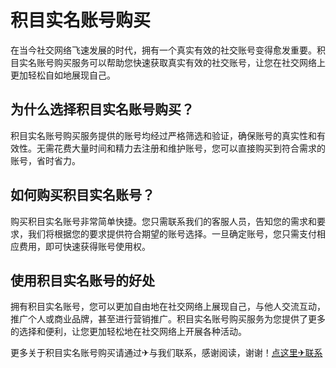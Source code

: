 # 积目实名账号购买

在当今社交网络飞速发展的时代，拥有一个真实有效的社交账号变得愈发重要。积目实名账号购买服务可以帮助您快速获取真实有效的社交账号，让您在社交网络上更加轻松自如地展现自己。

## 为什么选择积目实名账号购买？

积目实名账号购买服务提供的账号均经过严格筛选和验证，确保账号的真实性和有效性。无需花费大量时间和精力去注册和维护账号，您可以直接购买到符合需求的账号，省时省力。

## 如何购买积目实名账号？

购买积目实名账号非常简单快捷。您只需联系我们的客服人员，告知您的需求和要求，我们将根据您的要求提供符合期望的账号选择。一旦确定账号，您只需支付相应费用，即可快速获得账号使用权。

## 使用积目实名账号的好处

拥有积目实名账号，您可以更加自由地在社交网络上展现自己，与他人交流互动，推广个人或商业品牌，甚至进行营销推广。积目实名账号购买服务为您提供了更多的选择和便利，让您更加轻松地在社交网络上开展各种活动。

更多关于积目实名账号购买请通过✈与我们联系，感谢阅读，谢谢！[点这里✈联系](https://acc.k02.cc)